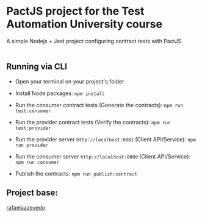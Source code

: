 

# PactJS project for the Test Automation University course

A simple Nodejs + Jest project configuring contract tests with PactJS
<br>
<br>

## Running via CLI

- Open your terminal on your project's folder

- Install Node packages:
`npm install`

- Run the consumer contract tests (Generate the contracts):
`npm run test:consumer`

- Run the provider contract tests (Verify the contracts):
`npm run test:provider`

- Run the provider server  `http://localhost:8081`  (Client API/Service):
`npm run provider`

- Run the consumer server `http://localhost:8080` (Client API/Service):
`npm run consumer`

- Publish the contracts:
`npm run publish:contract`


## Project base: 

<a href="https://github.com/rafaelaazevedo/tau-pact-nodejs-course">rafaelaazevedo</a>